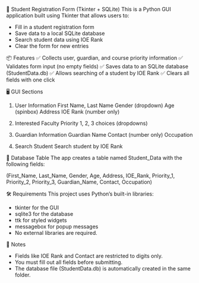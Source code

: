 📝 Student Registration Form (Tkinter + SQLite)
This is a Python GUI application built using Tkinter that allows users to:

- Fill in a student registration form
- Save data to a local SQLite database
- Search student data using IOE Rank
- Clear the form for new entries

📦 Features
✅ Collects user, guardian, and course priority information
✅ Validates form input (no empty fields)
✅ Saves data to an SQLite database (StudentData.db)
✅ Allows searching of a student by IOE Rank
✅ Clears all fields with one click

🖥️ GUI Sections

1. User Information
   First Name, Last Name
   Gender (dropdown)
   Age (spinbox)
   Address
   IOE Rank (number only)

2. Interested Faculty
   Priority 1, 2, 3 choices (dropdowns)

3. Guardian Information
   Guardian Name
   Contact (number only)
   Occupation

4. Search Student
   Search student by IOE Rank

📁 Database Table
The app creates a table named Student_Data with the following fields:

(First_Name, Last_Name, Gender, Age, Address, IOE_Rank, Priority_1, Priority_2, Priority_3, Guardian_Name, Contact, Occupation)

🛠️ Requirements
This project uses Python’s built-in libraries:

- tkinter for the GUI
- sqlite3 for the database
- ttk for styled widgets
- messagebox for popup messages
- No external libraries are required.

📌 Notes

- Fields like IOE Rank and Contact are restricted to digits only.
- You must fill out all fields before submitting.
- The database file (StudentData.db) is automatically created in the same folder.
